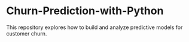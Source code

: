 # Churn-Prediction-with-Python
This repository explores how to build and analyze predictive models for customer churn.
